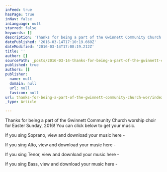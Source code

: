 ```yaml
---
inFeed: true
hasPage: true
inNav: false
inLanguage: null
starred: false
keywords: []
description: 'Thanks for being a part of the Gwinnett Community Church worship choir for Easter Sunday, 2016! You can click below to get your music.'
datePublished: '2016-03-14T17:10:19.660Z'
dateModified: '2016-03-14T17:08:19.212Z'
title: ''
author: []
sourcePath: _posts/2016-03-14-thanks-for-being-a-part-of-the-gwinnett-community-church-wor.md
published: true
authors: []
publisher:
  name: null
  domain: null
  url: null
  favicon: null
url: thanks-for-being-a-part-of-the-gwinnett-community-church-wor/index.html
_type: Article

---
```

Thanks for being a part of the Gwinnett Community Church worship choir for Easter Sunday, 2016! You can click below to get your music.

If you sing Soprano, view and download your music here - 

If you sing Alto, view and download your music here - 

If you sing Tenor, view and download your music here - 

If you sing Bass, view and download your music here -